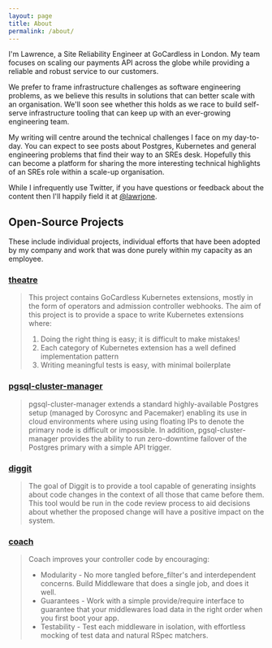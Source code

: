 ```yaml
---
layout: page
title: About
permalink: /about/
---
```


I'm Lawrence, a Site Reliability Engineer at GoCardless in London. My team
focuses on scaling our payments API across the globe while providing a reliable
and robust service to our customers.

We prefer to frame infrastructure challenges as software engineering problems,
as we believe this results in solutions that can better scale with an
organisation. We'll soon see whether this holds as we race to build self-serve
infrastructure tooling that can keep up with an ever-growing engineering team.

My writing will centre around the technical challenges I face on my day-to-day.
You can expect to see posts about Postgres, Kubernetes and general engineering
problems that find their way to an SREs desk. Hopefully this can become a
platform for sharing the more interesting technical highlights of an SREs role
within a scale-up organisation.

While I infrequently use Twitter, if you have questions or feedback about the
content then I'll happily field it at
[@lawrjone](https://www.twitter.com/lawrjone).

## Open-Source Projects

These include individual projects, individual efforts that have been adopted by
my company and work that was done purely within my capacity as an employee.

### [theatre](https://github.com/lawrencejones/theatre)

> This project contains GoCardless Kubernetes extensions, mostly in the form of
> operators and admission controller webhooks. The aim of this project is to
> provide a space to write Kubernetes extensions where:
> 
> 1. Doing the right thing is easy; it is difficult to make mistakes!
> 2. Each category of Kubernetes extension has a well defined implementation
>    pattern
> 3. Writing meaningful tests is easy, with minimal boilerplate

### [pgsql-cluster-manager](https://github.com/lawrencejones/pgsql-cluster-manager)

> pgsql-cluster-manager extends a standard highly-available Postgres setup
> (managed by Corosync and Pacemaker) enabling its use in cloud environments
> where using using floating IPs to denote the primary node is difficult or
> impossible. In addition, pgsql-cluster-manager provides the ability to run
> zero-downtime failover of the Postgres primary with a simple API trigger.

### [diggit](https://github.com/lawrencejones/diggit)

> The goal of Diggit is to provide a tool capable of generating insights about
> code changes in the context of all those that came before them. This tool
> would be run in the code review process to aid decisions about whether the
> proposed change will have a positive impact on the system.

### [coach](https://github.com/gocardless/coach)

> Coach improves your controller code by encouraging:
> 
> - Modularity - No more tangled before_filter's and interdependent concerns.
>   Build Middleware that does a single job, and does it well.
> - Guarantees - Work with a simple provide/require interface to guarantee that
>   your middlewares load data in the right order when you first boot your app.
> - Testability - Test each middleware in isolation, with effortless mocking of
>   test data and natural RSpec matchers.
